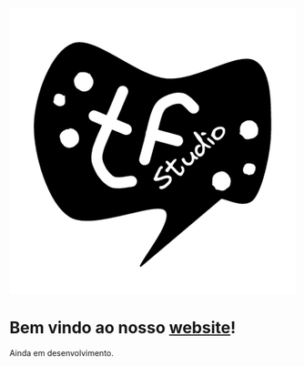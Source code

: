 ![2023-02-08_design-tefra-studio-logo](assets/img/2023-02-08_design-tefra-studio-logo.png)

# Bem vindo ao nosso [website](https://teijuan.github.io/)!
Ainda em desenvolvimento.